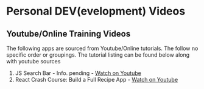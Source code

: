 # Personal DEV(evelopment) Videos
## Youtube/Online Training Videos

The following apps are sourced from Youtube/Online tutorials. The follow no specific order or groupings. The tutorial listing can be found below along with youtube sources  

1. JS Search Bar - Info. pending - [Watch on Youtube](https://youtu.be/TlP5WIxVirU)  
2. React Crash Course: Build a Full Recipe App - [Watch on Youtube](https://youtu.be/xc4uOzlndAk)
